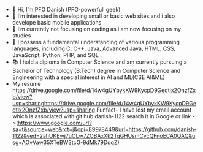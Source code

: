 - 👋 Hi, I’m PFG Danish (PFG-powerfull geek)
- 👀 I’m interested in developing small or basic web sites and i also develope basic mobile applications 
- 🌱 I’m currently not focusing on coding as i am now focusing on my studies
- 🧠 I possess a fundamental understanding of various programming languages, including C, C++, Java, Advanced Java, HTML, CSS, JavaScript, Python, PHP, and SQL .
- 📚 I hold a diploma in Computer Science and am currently pursuing a Bachelor of Technology (B.Tech) degree in Computer Science and Engineering with a special interest in AI and ML(CSE AI&ML) 
-  My resume  https://drive.google.com/file/d/14w4gUYbykKW9KycpD9Gedtlx2OnzfZxb/view?usp=sharinghttps://drive.google.com/file/d/14w4gUYbykKW9KycpD9Gedtlx2OnzfZxb/view?usp=sharing
Funfact- I have lost my email account which is associated with git hub danish-1122 search it in Google or link ->(https://www.google.com/url?sa=t&source=web&rct=j&opi=89978449&url=https://github.com/danish-1122&ved=2ahUKEwj7uOLw7ZOBAxXk2TgGHUsmCvcQFnoECA0QAQ&usg=AOvVaw35XTeBW3tcG-9dMk79DqqZ)
<!---
danishsheikh1122/danishsheikh1122 is a ✨ special ✨ repository because its `README.md` (this file) appears on your GitHub profile.
You can click the Preview link to take a look at your changes.
--->
